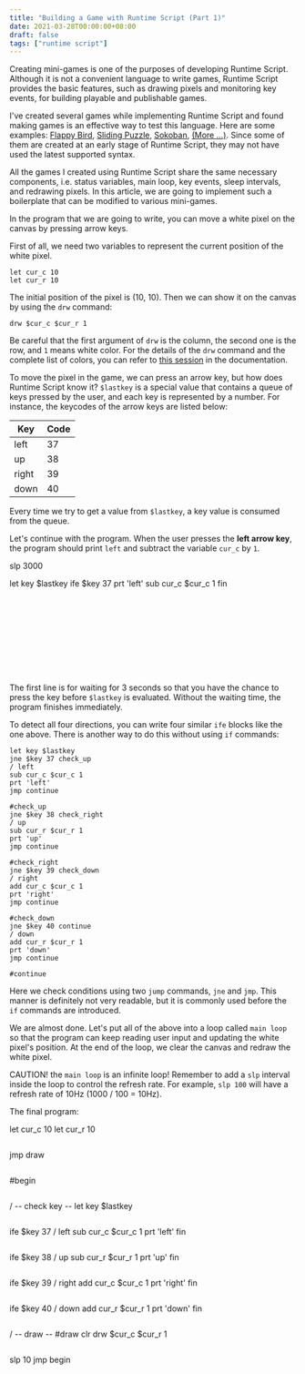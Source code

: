 ```yaml
---
title: "Building a Game with Runtime Script (Part 1)"
date: 2021-03-28T00:00:00+08:00
draft: false
tags: ["runtime script"]
---
```


Creating mini-games is one of the purposes of developing Runtime Script. Although it is not a convenient language to write games, Runtime Script provides the basic features, such as drawing pixels and monitoring key events, for building playable and publishable games.

I've created several games while implementing Runtime Script and found making games is an effective way to test this language. Here are some examples: [Flappy Bird](https://runtime.siwei.dev/?src=bird),
[Sliding Puzzle](https://runtime.siwei.dev/?src=puzzle),
[Sokoban](https://siwei.dev/app/sokoban/),
[(More ...)](https://github.com/yjlo123/runtime-script#examples). Since some of them are created at an early stage of Runtime Script,   they may not have used the latest supported syntax.

All the games I created using Runtime Script share the same necessary components, i.e. status variables, main loop, key events, sleep intervals, and redrawing pixels. In this article, we are going to implement such a boilerplate that can be modified to various mini-games.

In the program that we are going to write, you can move a white pixel on the canvas by pressing arrow keys.

First of all, we need two variables to represent the current position of the white pixel.
```
let cur_c 10
let cur_r 10
```

The initial position of the pixel is (10, 10). Then we can show it on the canvas by using the `drw` command:
```
drw $cur_c $cur_r 1
```

Be careful that the first argument of `drw` is the column, the second one is the row, and `1` means white color. For the details of the `drw` command and the complete list of colors, you can refer to [this session](https://siwei.dev/doc/runtime/#canvas) in the documentation.

To move the pixel in the game, we can press an arrow key, but how does Runtime Script know it? `$lastkey` is a special value that contains a queue of keys pressed by the user, and each key is represented by a number. For instance, the keycodes of the arrow keys are listed below:

| Key | Code |
|---|---|
| left | 37 |
| up | 38 |
| right | 39 |
| down | 40 |

Every time we try to get a value from `$lastkey`, a key value is consumed from the queue.

Let's continue with the program. When the user presses the **left arrow key**, the program should print `left` and subtract the variable `cur_c` by `1`.

<div class="runtime-embedded-box " style="width: 100%; height: 200px;">
slp 3000

let key $lastkey
ife $key 37
 prt 'left'
 sub cur_c $cur_c 1
fin
</div>

The first line is for waiting for 3 seconds so that you have the chance to press the key before `$lastkey` is evaluated. Without the waiting time, the program finishes immediately.

To detect all four directions, you can write four similar `ife` blocks like the one above. There is another way to do this without using `if` commands:
```
let key $lastkey
jne $key 37 check_up
/ left
sub cur_c $cur_c 1
prt 'left'
jmp continue

#check_up
jne $key 38 check_right
/ up
sub cur_r $cur_r 1
prt 'up'
jmp continue

#check_right
jne $key 39 check_down
/ right
add cur_c $cur_c 1
prt 'right'
jmp continue

#check_down
jne $key 40 continue
/ down
add cur_r $cur_r 1
prt 'down'
jmp continue

#continue
```

Here we check conditions using two `jump` commands, `jne` and `jmp`. This manner is definitely not very readable, but it is commonly used before the `if` commands are introduced.

We are almost done. Let's put all of the above into a loop called `main loop` so that the program can keep reading user input and updating the white pixel's position. At the end of the loop, we clear the canvas and redraw the white pixel.

CAUTION! the `main loop` is an infinite loop! Remember to add a `slp` interval inside the loop to control the refresh rate. For example, `slp 100` will have a refresh rate of 10Hz (1000 / 100 = 10Hz).

The final program:  
<div class="runtime-embedded-box runtime-show-canvas" style="width: 100%; height: 340px;">
let cur_c 10
let cur_r 10
<pre></pre>
jmp draw
<pre></pre>
#begin
<pre></pre>
/ -- check key --
let key $lastkey
<pre></pre>
ife $key 37
 / left
 sub cur_c $cur_c 1
 prt 'left'
fin
<pre></pre>
ife $key 38
 / up
 sub cur_r $cur_r 1
 prt 'up'
fin
<pre></pre>
ife $key 39
 / right
 add cur_c $cur_c 1
 prt 'right'
fin
<pre></pre>
ife $key 40
 / down
 add cur_r $cur_r 1
 prt 'down'
fin
<pre></pre>
/ -- draw --
#draw
clr
drw $cur_c $cur_r 1
<pre></pre>
slp 10
jmp begin
</div>

